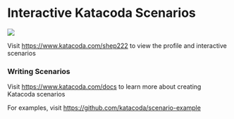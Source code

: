 # Interactive Katacoda Scenarios

[![](http://shields.katacoda.com/katacoda/shep222/count.svg)](https://www.katacoda.com/shep222 "Get your profile on Katacoda.com")

Visit https://www.katacoda.com/shep222 to view the profile and interactive scenarios

### Writing Scenarios
Visit https://www.katacoda.com/docs to learn more about creating Katacoda scenarios

For examples, visit https://github.com/katacoda/scenario-example
